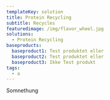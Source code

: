 ```yaml
---
templateKey: solution
title: Protein Recycling
subtitle: Recycles
featuredimage: /img/flavor_wheel.jpg
solutions:
  - Protein Recycling
baseproducts:
  baseproduct1: Test produktet eller
  baseproduct2: Test produktet eller
  baseproduct3: Ikke Test produkt
tags:
  - a
---
```

Somnethung
